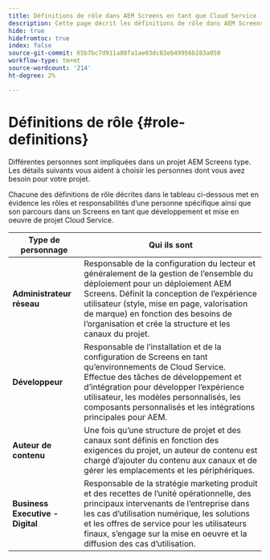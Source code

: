 ```yaml
---
title: Définitions de rôle dans AEM Screens en tant que Cloud Service
description: Cette page décrit les définitions de rôle dans AEM Screens en tant que Cloud Service.
hide: true
hidefromtoc: true
index: false
source-git-commit: 65b7bc7d911a80fa1ae03dc83eb49956b283a050
workflow-type: tm+mt
source-wordcount: '214'
ht-degree: 2%

---
```



# Définitions de rôle {#role-definitions}

Différentes personnes sont impliquées dans un projet AEM Screens type. Les détails suivants vous aident à choisir les personnes dont vous avez besoin pour votre projet.

Chacune des définitions de rôle décrites dans le tableau ci-dessous met en évidence les rôles et responsabilités d’une personne spécifique ainsi que son parcours dans un Screens en tant que développement et mise en oeuvre de projet Cloud Service.

| Type de personnage | Qui ils sont |
|--- |--- |
| **Administrateur réseau** | Responsable de la configuration du lecteur et généralement de la gestion de l’ensemble du déploiement pour un déploiement AEM Screens. Définit la conception de l’expérience utilisateur (style, mise en page, valorisation de marque) en fonction des besoins de l’organisation et crée la structure et les canaux du projet. |
| **Développeur** | Responsable de l’installation et de la configuration de Screens en tant qu’environnements de Cloud Service. Effectue des tâches de développement et d’intégration pour développer l’expérience utilisateur, les modèles personnalisés, les composants personnalisés et les intégrations principales pour AEM. |
| **Auteur de contenu** | Une fois qu’une structure de projet et des canaux sont définis en fonction des exigences du projet, un auteur de contenu est chargé d’ajouter du contenu aux canaux et de gérer les emplacements et les périphériques. |
| **Business Executive - Digital** | Responsable de la stratégie marketing produit et des recettes de l’unité opérationnelle, des principaux intervenants de l’entreprise dans les cas d’utilisation numérique, les solutions et les offres de service pour les utilisateurs finaux, s’engage sur la mise en oeuvre et la diffusion des cas d’utilisation. |
